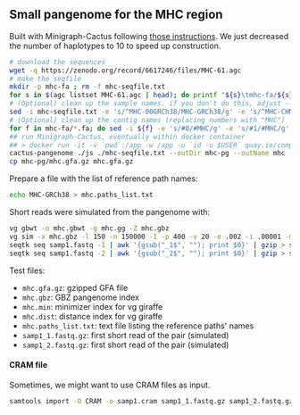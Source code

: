 ## Small pangenome for the MHC region

Built with Minigraph-Cactus following [those instructions](https://github.com/ComparativeGenomicsToolkit/cactus/blob/master/doc/pangenome.md#mhc-graph).
We just decreased the number of haplotypes to 10 to speed up construction.

```sh
# download the sequences
wget -q https://zenodo.org/record/6617246/files/MHC-61.agc
# make the seqfile
mkdir -p mhc-fa ; rm -f mhc-seqfile.txt
for s in $(agc listset MHC-61.agc | head); do printf "${s}\tmhc-fa/${s}.fa\n" >> mhc-seqfile.txt; agc getset MHC-61.agc $s > mhc-fa/${s}.fa; done
# (Optional) clean up the sample names. if you don't do this, adjust --reference accordingly below
sed -i mhc-seqfile.txt -e 's/^MHC-00GRCh38/MHC-GRCh38/g' -e 's/^MHC-CHM13.0/MHC-CHM13/g'
# (Optional) clean up the contig names (replacing numbers with "MHC")
for f in mhc-fa/*.fa; do sed -i ${f} -e 's/#0/#MHC/g' -e 's/#1/#MHC/g' -e 's/#2/#MCH/g'; done
## run Minigraph-Cactus, eventually within docker container
## > docker run -it -v `pwd`:/app -w /app -u `id -u $USER` quay.io/comparative-genomics-toolkit/cactus:v2.6.13
cactus-pangenome ./js ./mhc-seqfile.txt --outDir mhc-pg --outName mhc --reference MHC-GRCh38 --mapCores 1
cp mhc-pg/mhc.gfa.gz mhc.gfa.gz
```

Prepare a file with the list of reference path names:

```sh
echo MHC-GRCh38 > mhc.paths_list.txt
```

Short reads were simulated from the pangenome with:

```sh
vg gbwt -o mhc.gbwt -g mhc.gg -Z mhc.gbz
vg sim -x mhc.gbz -l 150 -n 150000 -I -p 400 -v 20 -e .002 -i .00001 -m MHC-HG00438 -g mhc.gbwt -a | vg view -aX - > samp1.fastq
seqtk seq samp1.fastq -1 | awk '{gsub("_1$", ""); print $0}' | gzip > samp1_1.fastq.gz
seqtk seq samp1.fastq -2 | awk '{gsub("_2$", ""); print $0}' | gzip > samp1_2.fastq.gz
```

Test files: 

- `mhc.gfa.gz`: gzipped GFA file
- `mhc.gbz`: GBZ pangenome index 
- `mhc.min`: minimizer index for vg giraffe
- `mhc.dist`: distance index for vg giraffe
- `mhc.paths_list.txt`: text file listing the reference paths' names
- `samp1_1.fastq.gz`: first short read of the pair (simulated)
- `samp1_2.fastq.gz`: first short read of the pair (simulated)


#### CRAM file

Sometimes, we might want to use CRAM files as input.

```sh
samtools import -O CRAM -o samp1.cram samp1_1.fastq.gz samp1_2.fastq.gz
```
